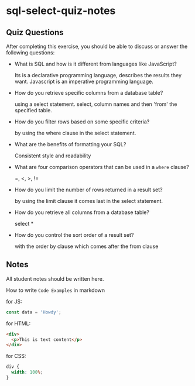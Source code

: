 # sql-select-quiz-notes

## Quiz Questions

After completing this exercise, you should be able to discuss or answer the following questions:

- What is SQL and how is it different from languages like JavaScript?

  Its is a declarative programming language, describes the results they want.
  Javascript is an imperative programming language.

- How do you retrieve specific columns from a database table?

  using a select statement.
  select, column names and then 'from' the specified table.

- How do you filter rows based on some specific criteria?

  by using the where clause in the select statement.

- What are the benefits of formatting your SQL?

  Consistent style and readability

- What are four comparison operators that can be used in a `where` clause?

  =, <, >, !=

- How do you limit the number of rows returned in a result set?

  by using the limit clause
  it comes last in the select statement.

- How do you retrieve all columns from a database table?

  select \*

- How do you control the sort order of a result set?

  with the order by clause which comes after the from clause

## Notes

All student notes should be written here.

How to write `Code Examples` in markdown

for JS:

```javascript
const data = 'Howdy';
```

for HTML:

```html
<div>
  <p>This is text content</p>
</div>
```

for CSS:

```css
div {
  width: 100%;
}
```
